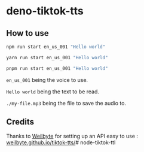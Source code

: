 # deno-tiktok-tts

## How to use

```bash
npm run start en_us_001 "Hello world"
```
```bash
yarn run start en_us_001 "Hello world"
```
```bash
pnpm run start en_us_001 "Hello world"
```

`en_us_001` being the voice to use.

`Hello world` being the text to be read.

`./my-file.mp3` being the file to save the audio to.

## Credits
Thanks to [Weilbyte](https://github.com/Weilbyte) for setting up an API easy to use : [weilbyte.github.io/tiktok-tts/](weilbyte.github.io/tiktok-tts/)# node-tiktok-ttl
